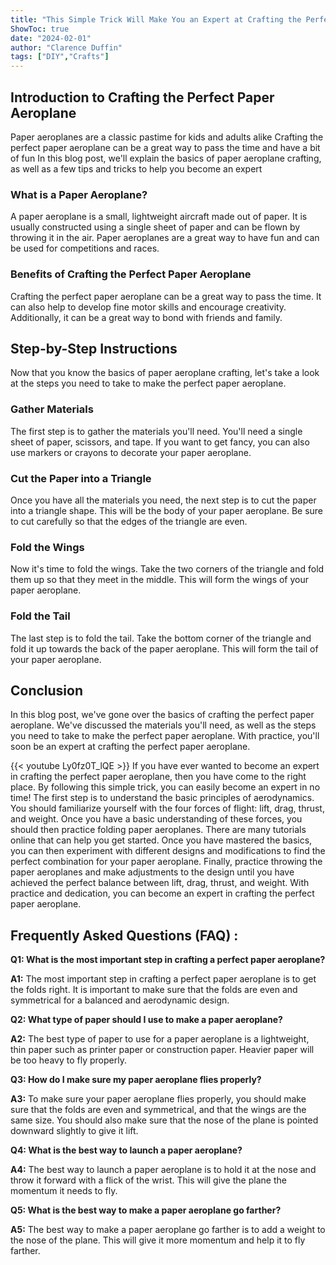 ```yaml
---
title: "This Simple Trick Will Make You an Expert at Crafting the Perfect Paper Aeroplane!"
ShowToc: true 
date: "2024-02-01"
author: "Clarence Duffin" 
tags: ["DIY","Crafts"]
---
```

## Introduction to Crafting the Perfect Paper Aeroplane 

Paper aeroplanes are a classic pastime for kids and adults alike Crafting the perfect paper aeroplane can be a great way to pass the time and have a bit of fun In this blog post, we'll explain the basics of paper aeroplane crafting, as well as a few tips and tricks to help you become an expert 

### What is a Paper Aeroplane? 

A paper aeroplane is a small, lightweight aircraft made out of paper. It is usually constructed using a single sheet of paper and can be flown by throwing it in the air. Paper aeroplanes are a great way to have fun and can be used for competitions and races. 

### Benefits of Crafting the Perfect Paper Aeroplane 

Crafting the perfect paper aeroplane can be a great way to pass the time. It can also help to develop fine motor skills and encourage creativity. Additionally, it can be a great way to bond with friends and family. 

## Step-by-Step Instructions 

Now that you know the basics of paper aeroplane crafting, let's take a look at the steps you need to take to make the perfect paper aeroplane. 

### Gather Materials 

The first step is to gather the materials you'll need. You'll need a single sheet of paper, scissors, and tape. If you want to get fancy, you can also use markers or crayons to decorate your paper aeroplane. 

### Cut the Paper into a Triangle 

Once you have all the materials you need, the next step is to cut the paper into a triangle shape. This will be the body of your paper aeroplane. Be sure to cut carefully so that the edges of the triangle are even. 

### Fold the Wings 

Now it's time to fold the wings. Take the two corners of the triangle and fold them up so that they meet in the middle. This will form the wings of your paper aeroplane. 

### Fold the Tail 

The last step is to fold the tail. Take the bottom corner of the triangle and fold it up towards the back of the paper aeroplane. This will form the tail of your paper aeroplane. 

## Conclusion 

In this blog post, we've gone over the basics of crafting the perfect paper aeroplane. We've discussed the materials you'll need, as well as the steps you need to take to make the perfect paper aeroplane. With practice, you'll soon be an expert at crafting the perfect paper aeroplane.

{{< youtube Ly0fz0T_lQE >}} 
If you have ever wanted to become an expert in crafting the perfect paper aeroplane, then you have come to the right place. By following this simple trick, you can easily become an expert in no time! The first step is to understand the basic principles of aerodynamics. You should familiarize yourself with the four forces of flight: lift, drag, thrust, and weight. Once you have a basic understanding of these forces, you should then practice folding paper aeroplanes. There are many tutorials online that can help you get started. Once you have mastered the basics, you can then experiment with different designs and modifications to find the perfect combination for your paper aeroplane. Finally, practice throwing the paper aeroplanes and make adjustments to the design until you have achieved the perfect balance between lift, drag, thrust, and weight. With practice and dedication, you can become an expert in crafting the perfect paper aeroplane.

## Frequently Asked Questions (FAQ) :
**Q1: What is the most important step in crafting a perfect paper aeroplane?**

**A1:** The most important step in crafting a perfect paper aeroplane is to get the folds right. It is important to make sure that the folds are even and symmetrical for a balanced and aerodynamic design.

**Q2: What type of paper should I use to make a paper aeroplane?**

**A2:** The best type of paper to use for a paper aeroplane is a lightweight, thin paper such as printer paper or construction paper. Heavier paper will be too heavy to fly properly.

**Q3: How do I make sure my paper aeroplane flies properly?**

**A3:** To make sure your paper aeroplane flies properly, you should make sure that the folds are even and symmetrical, and that the wings are the same size. You should also make sure that the nose of the plane is pointed downward slightly to give it lift.

**Q4: What is the best way to launch a paper aeroplane?**

**A4:** The best way to launch a paper aeroplane is to hold it at the nose and throw it forward with a flick of the wrist. This will give the plane the momentum it needs to fly.

**Q5: What is the best way to make a paper aeroplane go farther?**

**A5:** The best way to make a paper aeroplane go farther is to add a weight to the nose of the plane. This will give it more momentum and help it to fly farther.




